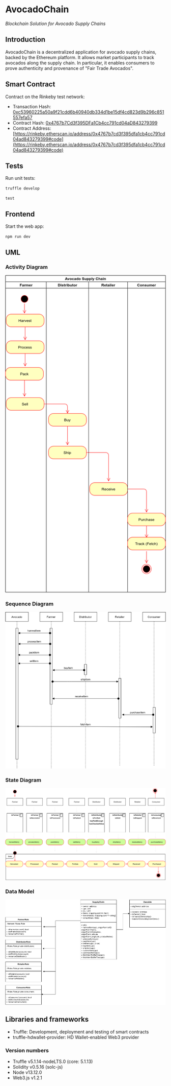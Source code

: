 # AvocadoChain
*Blockchain Solution for Avocado Supply Chains*

## Introduction

AvocadoChain is a decentralized application for avocado supply chains, backed by the Ethereum platform.
It allows market participants to track avocados along the supply chain. In particular, it enables consumers to prove authenticity and provenance of "Fair Trade Avocados".

## Smart Contract

Contract on the Rinkeby test network:

* Transaction Hash: [0xc53960225a50a9f21cdd6b40940db334d1be15df4cd823d9b296c851557efa57](https://rinkeby.etherscan.io/tx/0xc53960225a50a9f21cdd6b40940db334d1be15df4cd823d9b296c851557efa57)
* Contract Hash: [0x4767b7Cd3f395DFa1Cb4cc791cd04aD843279399](https://rinkeby.etherscan.io/address/0x4767b7cd3f395dfa1cb4cc791cd04ad843279399)
* Contract Address: [https://rinkeby.etherscan.io/address/0x4767b7cd3f395dfa1cb4cc791cd04ad843279399#code](https://rinkeby.etherscan.io/address/0x4767b7cd3f395dfa1cb4cc791cd04ad843279399#code)

## Tests

Run unit tests:

`truffle develop`

`test`

## Frontend

Start the web app:

`npm run dev`


## UML

### Activity Diagram

![Activity](/uml/1-activity.png)

### Sequence Diagram

![Sequence](/uml/2-sequence.png)

### State Diagram

![State](/uml/3-state.png)

### Data Model

![Data](/uml/4-data.png)

## Libraries and frameworks

* Truffle: Development, deployment and testing of smart contracts
* truffle-hdwallet-provider: HD Wallet-enabled Web3 provider

### Version numbers

* Truffle v5.1.14-nodeLTS.0 (core: 5.1.13)
* Solidity v0.5.16 (solc-js)
* Node v13.12.0
* Web3.js v1.2.1

